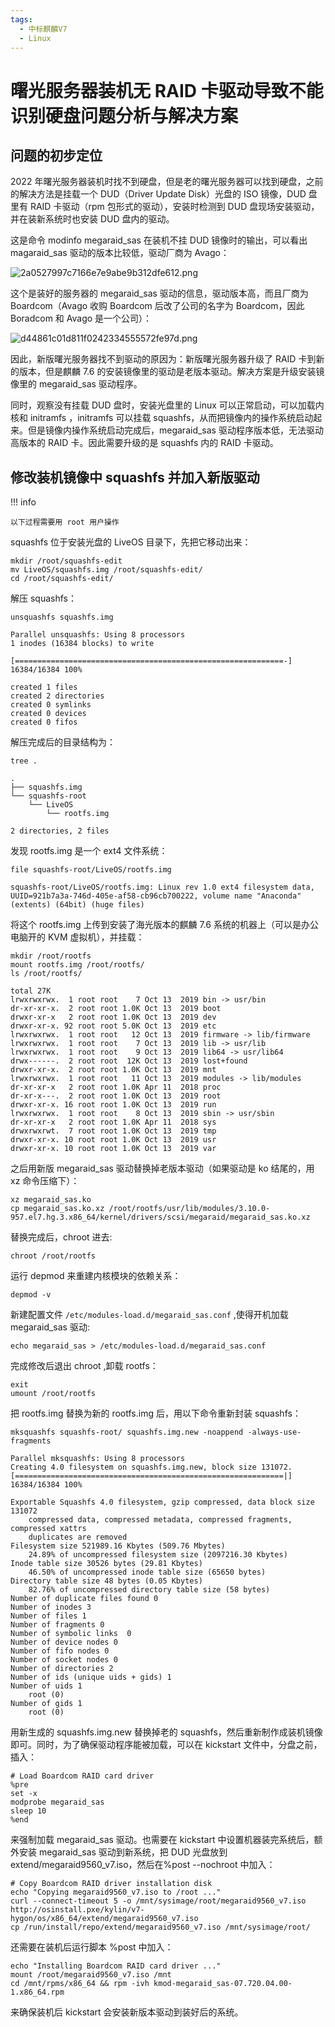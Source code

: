 ```yaml
---
tags:
  - 中标麒麟V7
  - Linux
---
```


# 曙光服务器装机无 RAID 卡驱动导致不能识别硬盘问题分析与解决方案

## 问题的初步定位

2022 年曙光服务器装机时找不到硬盘，但是老的曙光服务器可以找到硬盘，之前的解决方法是挂载一个 DUD（Driver Update Disk）光盘的 ISO 镜像，DUD 盘里有 RAID 卡驱动（rpm 包形式的驱动），安装时检测到 DUD 盘现场安装驱动，并在装新系统时也安装 DUD 盘内的驱动。

这是命令 modinfo megaraid_sas 在装机不挂 DUD 镜像时的输出，可以看出 magaraid_sas 驱动的版本比较低，驱动厂商为 Avago：

![2a0527997c7166e7e9abe9b312dfe612.png](./images/a6fbfdb2491a46628c5594452f35b85e.png)

这个是装好的服务器的 megaraid_sas 驱动的信息，驱动版本高，而且厂商为 Boardcom（Avago 收购 Boardcom 后改了公司的名字为 Boardcom，因此 Boradcom 和 Avago 是一个公司）：

![d44861c01d811f0242334555572fe97d.png](./images/5207e9a232d9444d9d57f77fae9d791a.png)

因此，新版曙光服务器找不到驱动的原因为：新版曙光服务器升级了 RAID 卡到新的版本，但是麒麟 7.6 的安装镜像里的驱动是老版本驱动。解决方案是升级安装镜像里的 megaraid_sas 驱动程序。

同时，观察没有挂载 DUD 盘时，安装光盘里的 Linux 可以正常启动，可以加载内核和 initramfs ，initramfs 可以挂载 squashfs，从而把镜像内的操作系统启动起来。但是镜像内操作系统启动完成后，megaraid_sas 驱动程序版本低，无法驱动高版本的 RAID 卡。因此需要升级的是 squashfs 内的 RAID 卡驱动。

## 修改装机镜像中 squashfs 并加入新版驱动

!!! info

    以下过程需要用 root 用户操作

squashfs 位于安装光盘的 LiveOS 目录下，先把它移动出来：

```
mkdir /root/squashfs-edit
mv LiveOS/squashfs.img /root/squashfs-edit/
cd /root/squashfs-edit/
```

解压 squashfs：

```
unsquashfs squashfs.img
```

```
Parallel unsquashfs: Using 8 processors
1 inodes (16384 blocks) to write

[============================================================-] 16384/16384 100%

created 1 files
created 2 directories
created 0 symlinks
created 0 devices
created 0 fifos
```

解压完成后的目录结构为：

```
tree .
```

```
.
├── squashfs.img
└── squashfs-root
    └── LiveOS
        └── rootfs.img

2 directories, 2 files
```

发现 rootfs.img 是一个 ext4 文件系统：

```
file squashfs-root/LiveOS/rootfs.img
```

```
squashfs-root/LiveOS/rootfs.img: Linux rev 1.0 ext4 filesystem data, UUID=921b7a3a-746d-405e-af58-cb96cb700222, volume name "Anaconda" (extents) (64bit) (huge files)
```

将这个 rootfs.img 上传到安装了海光版本的麒麟 7.6 系统的机器上（可以是办公电脑开的 KVM 虚拟机），并挂载：

```
mkdir /root/rootfs
mount rootfs.img /root/rootfs/
ls /root/rootfs/
```

```
total 27K
lrwxrwxrwx.  1 root root    7 Oct 13  2019 bin -> usr/bin
dr-xr-xr-x.  2 root root 1.0K Oct 13  2019 boot
drwxr-xr-x   2 root root 1.0K Oct 13  2019 dev
drwxr-xr-x. 92 root root 5.0K Oct 13  2019 etc
lrwxrwxrwx.  1 root root   12 Oct 13  2019 firmware -> lib/firmware
lrwxrwxrwx.  1 root root    7 Oct 13  2019 lib -> usr/lib
lrwxrwxrwx.  1 root root    9 Oct 13  2019 lib64 -> usr/lib64
drwx------.  2 root root  12K Oct 13  2019 lost+found
drwxr-xr-x.  2 root root 1.0K Oct 13  2019 mnt
lrwxrwxrwx.  1 root root   11 Oct 13  2019 modules -> lib/modules
dr-xr-xr-x   2 root root 1.0K Apr 11  2018 proc
dr-xr-x---.  2 root root 1.0K Oct 13  2019 root
drwxr-xr-x. 16 root root 1.0K Oct 13  2019 run
lrwxrwxrwx.  1 root root    8 Oct 13  2019 sbin -> usr/sbin
dr-xr-xr-x   2 root root 1.0K Apr 11  2018 sys
drwxrwxrwt.  7 root root 1.0K Oct 13  2019 tmp
drwxr-xr-x. 10 root root 1.0K Oct 13  2019 usr
drwxr-xr-x. 10 root root 1.0K Oct 13  2019 var
```

之后用新版 megaraid_sas 驱动替换掉老版本驱动（如果驱动是 ko 结尾的，用 xz 命令压缩下）：

```
xz megaraid_sas.ko
cp megaraid_sas.ko.xz /root/rootfs/usr/lib/modules/3.10.0-957.el7.hg.3.x86_64/kernel/drivers/scsi/megaraid/megaraid_sas.ko.xz
```

替换完成后，chroot 进去:

```
chroot /root/rootfs
```

运行 depmod 来重建内核模块的依赖关系：

```
depmod -v
```

新建配置文件 `/etc/modules-load.d/megaraid_sas.conf` ,使得开机加载 megaraid_sas 驱动:

```
echo megaraid_sas > /etc/modules-load.d/megaraid_sas.conf
```

完成修改后退出 chroot ,卸载 rootfs：

```
exit
umount /root/rootfs
```

把 rootfs.img 替换为新的 rootfs.img 后，用以下命令重新封装 squashfs：

```
mksquashfs squashfs-root/ squashfs.img.new -noappend -always-use-fragments
```

```
Parallel mksquashfs: Using 8 processors
Creating 4.0 filesystem on squashfs.img.new, block size 131072.
[============================================================|] 16384/16384 100%

Exportable Squashfs 4.0 filesystem, gzip compressed, data block size 131072
    compressed data, compressed metadata, compressed fragments, compressed xattrs
    duplicates are removed
Filesystem size 521989.16 Kbytes (509.76 Mbytes)
    24.89% of uncompressed filesystem size (2097216.30 Kbytes)
Inode table size 30526 bytes (29.81 Kbytes)
    46.50% of uncompressed inode table size (65650 bytes)
Directory table size 48 bytes (0.05 Kbytes)
    82.76% of uncompressed directory table size (58 bytes)
Number of duplicate files found 0
Number of inodes 3
Number of files 1
Number of fragments 0
Number of symbolic links  0
Number of device nodes 0
Number of fifo nodes 0
Number of socket nodes 0
Number of directories 2
Number of ids (unique uids + gids) 1
Number of uids 1
    root (0)
Number of gids 1
    root (0)
```

用新生成的 squashfs.img.new 替换掉老的 squashfs，然后重新制作成装机镜像即可。同时，为了确保驱动程序能被加载，可以在 kickstart 文件中，分盘之前，插入：

```
# Load Boardcom RAID card driver
%pre
set -x
modprobe megaraid_sas
sleep 10
%end
```

来强制加载 megaraid_sas 驱动。也需要在 kickstart 中设置机器装完系统后，额外安装 megaraid_sas 驱动到新系统，把 DUD 光盘放到 extend/megaraid9560_v7.iso，然后在%post --nochroot 中加入：

```
# Copy Boardcom RAID driver installation disk
echo "Copying megaraid9560_v7.iso to /root ..."
curl --connect-timeout 5 -o /mnt/sysimage/root/megaraid9560_v7.iso http://osinstall.pxe/kylin/v7-hygon/os/x86_64/extend/megaraid9560_v7.iso
cp /run/install/repo/extend/megaraid9560_v7.iso /mnt/sysimage/root/
```

还需要在装机后运行脚本 %post 中加入：

```
echo "Installing Boardcom RAID card driver ..."
mount /root/megaraid9560_v7.iso /mnt
cd /mnt/rpms/x86_64 && rpm -ivh kmod-megaraid_sas-07.720.04.00-1.x86_64.rpm
```

来确保装机后 kickstart 会安装新版本驱动到装好后的系统。
